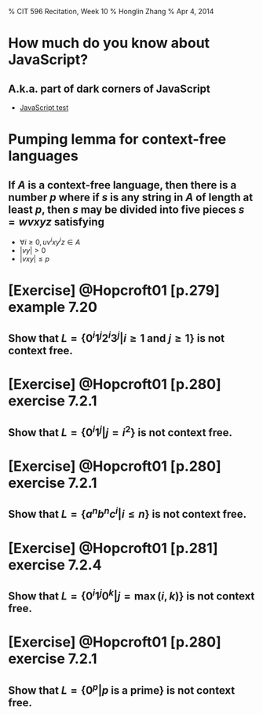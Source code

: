 % CIT 596 Recitation, Week 10
% Honglin Zhang
% Apr 4, 2014

# How much do you know about JavaScript?

## A.k.a. part of dark corners of JavaScript
- [JavaScript test](http://javascript-puzzlers.herokuapp.com/?utm_source=ourjs.com)

# Pumping lemma for context-free languages

## If $A$ is a context-free language, then there is a number $p$ where if $s$ is any string in $A$ of length at least $p$, then $s$ may be divided into five pieces $s=wvxyz$ satisfying

- $\forall i\geq 0, uv^ixy^iz\in A$
- $\lvert vy\rvert>0$
- $\lvert vxy\rvert\leq p$

# [Exercise] @Hopcroft01 [p.279] example 7.20

## Show that $L=\{0^i1^j2^i3^j\vert i\geq 1\mbox{ and } j\geq 1\}$ is not context free.

# [Exercise] @Hopcroft01 [p.280] exercise 7.2.1

## Show that $L=\{0^i1^j\vert j=i^2\}$ is not context free.

# [Exercise] @Hopcroft01 [p.280] exercise 7.2.1

## Show that $L=\{a^nb^nc^i\vert i\leq n\}$ is not context free.

# [Exercise] @Hopcroft01 [p.281] exercise 7.2.4

## Show that $L=\{0^i1^j0^k\vert j=\max(i,k)\}$ is not context free.

# [Exercise] @Hopcroft01 [p.280] exercise 7.2.1

## Show that $L=\{0^p\vert p\mbox{ is a prime}\}$ is not context free.
